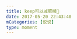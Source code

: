 ```yaml
---
title: keep可以减肥啵🧐
date: 2017-05-20 22:43:40
mCategories: [说说]
type: moment
---
```


<div id="pics-20170520224340"></div>

<script>
var data = [
    {"link": "2017-05-20_000000.jpeg", "type": "shuoshuo"}
];
picsRender(data, "pics-20170520224340");
</script>
